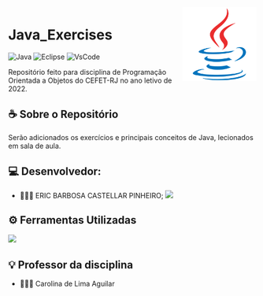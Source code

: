 <img  src="https://github.com/devicons/devicon/blob/v2.14.0/icons/java/java-original.svg"  width="150"  align="right">

# Java_Exercises
![Java](https://img.shields.io/badge/Java-ED8B00?style=flat&logo=java&logoColor=white) ![Eclipse](https://img.shields.io/badge/Eclipse-2C2255?style=flat&logo=eclipse&logoColor=white) ![VsCode](https://img.shields.io/badge/Visual_Studio_Code-0078D4?style=flat&logo=visual%20studio%20code&logoColor=white)

Repositório feito para disciplina de Programação Orientada a Objetos do CEFET-RJ no ano letivo de 2022.

## ☕ Sobre o Repositório
 
Serão adicionados os exercícios e principais conceitos de Java, lecionados em sala de aula.

## 💻 Desenvolvedor:

- 👨🏻‍💻 ERIC BARBOSA CASTELLAR PINHEIRO; <a href="https://github.com/Ericcastell"><img  src="https://img.shields.io/badge/GitHub-100000?style=flat&logo=github&logoColor=white" width="45"></a>

## ⚙️ Ferramentas Utilizadas

<p align="left">
  <a href="https://skillicons.dev">
    <img src="https://skillicons.dev/icons?i=java,eclipse,vscode" />
  </a>
</p>

## 💡 Professor da disciplina

- 👩🏻‍🏫 Carolina de Lima Aguilar